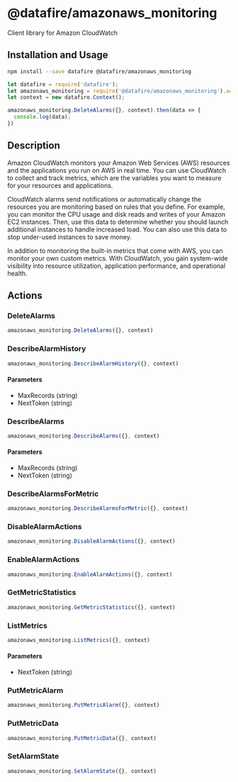 # @datafire/amazonaws_monitoring

Client library for Amazon CloudWatch

## Installation and Usage
```bash
npm install --save datafire @datafire/amazonaws_monitoring
```

```js
let datafire = require('datafire');
let amazonaws_monitoring = require('@datafire/amazonaws_monitoring').actions;
let context = new datafire.Context();

amazonaws_monitoring.DeleteAlarms({}, context).then(data => {
  console.log(data);
})
```

## Description
<p>Amazon CloudWatch monitors your Amazon Web Services (AWS) resources and the applications you run on AWS in real time. You can use CloudWatch to collect and track metrics, which are the variables you want to measure for your resources and applications.</p> <p>CloudWatch alarms send notifications or automatically change the resources you are monitoring based on rules that you define. For example, you can monitor the CPU usage and disk reads and writes of your Amazon EC2 instances. Then, use this data to determine whether you should launch additional instances to handle increased load. You can also use this data to stop under-used instances to save money.</p> <p>In addition to monitoring the built-in metrics that come with AWS, you can monitor your own custom metrics. With CloudWatch, you gain system-wide visibility into resource utilization, application performance, and operational health.</p>

## Actions
### DeleteAlarms



```js
amazonaws_monitoring.DeleteAlarms({}, context)
```


### DescribeAlarmHistory



```js
amazonaws_monitoring.DescribeAlarmHistory({}, context)
```

#### Parameters
* MaxRecords (string)
* NextToken (string)

### DescribeAlarms



```js
amazonaws_monitoring.DescribeAlarms({}, context)
```

#### Parameters
* MaxRecords (string)
* NextToken (string)

### DescribeAlarmsForMetric



```js
amazonaws_monitoring.DescribeAlarmsForMetric({}, context)
```


### DisableAlarmActions



```js
amazonaws_monitoring.DisableAlarmActions({}, context)
```


### EnableAlarmActions



```js
amazonaws_monitoring.EnableAlarmActions({}, context)
```


### GetMetricStatistics



```js
amazonaws_monitoring.GetMetricStatistics({}, context)
```


### ListMetrics



```js
amazonaws_monitoring.ListMetrics({}, context)
```

#### Parameters
* NextToken (string)

### PutMetricAlarm



```js
amazonaws_monitoring.PutMetricAlarm({}, context)
```


### PutMetricData



```js
amazonaws_monitoring.PutMetricData({}, context)
```


### SetAlarmState



```js
amazonaws_monitoring.SetAlarmState({}, context)
```


